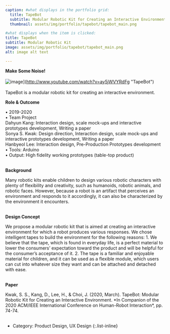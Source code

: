 ```yaml
---
caption: #what displays in the portfolio grid:
  title: TapeBot
  subtitle: Modular Robotic Kit for Creating an Interactive Environment
  thumbnail: assets/img/portfolio/tapebot/tapebot_main.png

#what displays when the item is clicked:  
title: TapeBot
subtitle: Modular Robotic Kit
image: assets/img/portfolio/tapebot/tapebot_main.png
alt: image alt text

---
```

**Make Some Noise!**
<br><br>
![image](http://img.youtube.com/watch?v=ay5jWVYRdFg)](http://www.youtube.com/watch?v=ay5jWVYRdFg "TapeBot")
<br><br>
TapeBot is a modular robotic kit for creating an interactive environment.

**Role & Outcome**<br>
<div style="text-align: left"> 
• 2019-2020
<br>
• Team Project<br>
Dahyun Kang: Interaction design, scale mock-ups and interactive prototypes development, Writing a paper
<br>
Sonya S. Kwak: Design direction, Interaction design, scale mock-ups and interactive prototypes development, Writing a paper
<br>
Hanbyeol Lee: Interaction design, Pre-Production Prototypes development
<br>
• Tools: Arduino
<br>
• Output: High fidelity working prototypes (table-top product)
<br><br>
</div>

**Background**<br>
<div style="text-align: left">
Many robotic kits enable children to design various robotic characters with plenty of flexibility and creativity, such as humanoids, robotic animals, and robotic faces. However, because a robot is an artifact that perceives an environment and responds to it accordingly, it can also be characterized by the environment it encounters.
<br><br>
</div>

**Design Concept**
<div style="text-align: left">
We propose a modular robotic kit that is aimed at creating an interactive environment for which a robot produces various responses. 
We chose intelligent tapes to build the environment for the following reasons:
1. We believe that the tape, which is found in everyday life, is a perfect material to lower the consumers’ expectation toward the product and will be helpful for the consumer’s acceptance of it. 
2. The tape is a familiar and enjoyable material for children, and it can be used as a flexible module, which users can cut into whatever size they want and can be attached and detached with ease.
<br><br>
</div>

**Paper**
<div style="text-align: left">
Kwak, S. S., Kang, D., Lee, H., & Choi, J. (2020, March). TapeBot: Modular Robotic Kit for Creating an Interactive Environment. *In Companion of the 2020 ACM/IEEE International Conference on Human-Robot Interaction*, pp. 74-74. 
<br><br>
</div>

- Category: Product Design, UX Design
{:.list-inline} 
